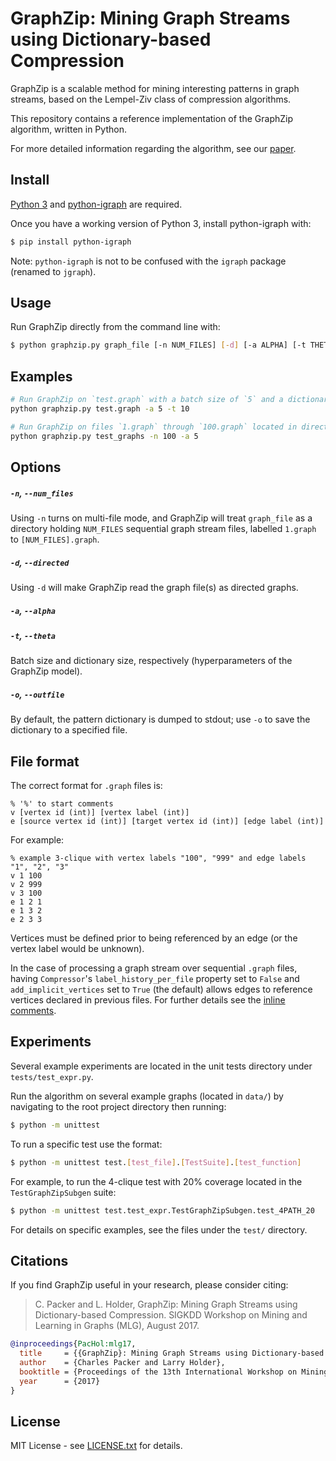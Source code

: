 # GraphZip: Mining Graph Streams using Dictionary-based Compression

GraphZip is a scalable method for mining interesting patterns in graph streams, based on the Lempel-Ziv class of compression algorithms.

This repository contains a reference implementation of the GraphZip algorithm, written in Python.

For more detailed information regarding the algorithm, see our [paper](http://www.mlgworkshop.org/2017/paper/MLG2017_paper_18.pdf).

## Install

[Python 3](https://www.python.org/downloads/) and [python-igraph](http://igraph.org/python/) are required.

Once you have a working version of Python 3, install python-igraph with:

```sh
$ pip install python-igraph
```

Note: `python-igraph` is not to be confused with the `igraph` package (renamed to `jgraph`).


## Usage

Run GraphZip directly from the command line with:

```sh
$ python graphzip.py graph_file [-n NUM_FILES] [-d] [-a ALPHA] [-t THETA] [-o OUTFILE]
```


## Examples

```sh
# Run GraphZip on `test.graph` with a batch size of `5` and a dictionary size of `10`:
python graphzip.py test.graph -a 5 -t 10

# Run GraphZip on files `1.graph` through `100.graph` located in directory `test_graphs/`, using a batch size of 5 and the default dictionary size:
python graphzip.py test_graphs -n 100 -a 5
```


## Options

##### `-n`, `--num_files`

Using `-n` turns on multi-file mode, and GraphZip will treat `graph_file` as a directory holding `NUM_FILES` sequential graph stream files, labelled `1.graph` to `[NUM_FILES].graph`.

##### `-d`, `--directed`

Using `-d` will make GraphZip read the graph file(s) as directed graphs.

##### `-a`, `--alpha`
##### `-t`, `--theta`

Batch size and dictionary size, respectively (hyperparameters of the GraphZip model).

##### `-o`, `--outfile`

By default, the pattern dictionary is dumped to stdout; use `-o` to save the dictionary to a specified file.


## File format

The correct format for `.graph` files is:

```
% '%' to start comments
v [vertex id (int)] [vertex label (int)]
e [source vertex id (int)] [target vertex id (int)] [edge label (int)]
```

For example:
```
% example 3-clique with vertex labels "100", "999" and edge labels "1", "2", "3"
v 1 100
v 2 999
v 3 100
e 1 2 1
e 1 3 2
e 2 3 3
```

Vertices must be defined prior to being referenced by an edge (or the vertex label would be unknown).

In the case of processing a graph stream over sequential `.graph` files, having `Compressor`'s `label_history_per_file` property set to `False` and `add_implicit_vertices` set to `True` (the default) allows edges to reference vertices declared in previous files. For further details see the [inline comments](https://github.com/cpacker/GraphZip/blob/master/compressor/compress.py).


## Experiments

Several example experiments are located in the unit tests directory under `tests/test_expr.py`.

Run the algorithm on several example graphs (located in `data/`) by navigating to the root project directory then running:

```sh
$ python -m unittest
```

To run a specific test use the format:

```sh
$ python -m unittest test.[test_file].[TestSuite].[test_function]
```

For example, to run the 4-clique test with 20% coverage located in the `TestGraphZipSubgen` suite:

```sh
$ python -m unittest test.test_expr.TestGraphZipSubgen.test_4PATH_20
```

For details on specific examples, see the files under the `test/` directory.

## Citations

If you find GraphZip useful in your research, please consider citing:

> C. Packer and L. Holder, GraphZip: Mining Graph Streams using Dictionary-based
Compression. SIGKDD Workshop on Mining and Learning in Graphs (MLG), August 2017.

```bibtex
@inproceedings{PacHol:mlg17,
  title     = {{GraphZip}: Mining Graph Streams using Dictionary-based Compression},
  author    = {Charles Packer and Larry Holder},
  booktitle = {Proceedings of the 13th International Workshop on Mining and Learning with Graphs (MLG)},
  year      = {2017}
}
```

## License

MIT License - see [LICENSE.txt](LICENSE.txt) for details.
